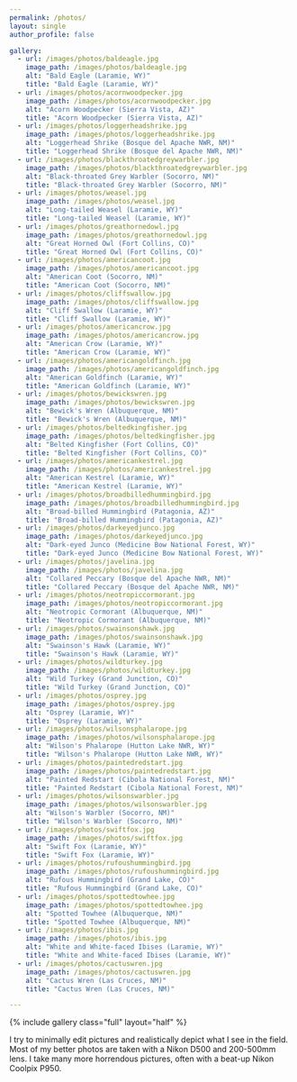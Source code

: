 ```yaml
---
permalink: /photos/
layout: single
author_profile: false

gallery:
  - url: /images/photos/baldeagle.jpg
    image_path: /images/photos/baldeagle.jpg
    alt: "Bald Eagle (Laramie, WY)"
    title: "Bald Eagle (Laramie, WY)"
  - url: /images/photos/acornwoodpecker.jpg
    image_path: /images/photos/acornwoodpecker.jpg
    alt: "Acorn Woodpecker (Sierra Vista, AZ)"
    title: "Acorn Woodpecker (Sierra Vista, AZ)"
  - url: /images/photos/loggerheadshrike.jpg
    image_path: /images/photos/loggerheadshrike.jpg
    alt: "Loggerhead Shrike (Bosque del Apache NWR, NM)"
    title: "Loggerhead Shrike (Bosque del Apache NWR, NM)"
  - url: /images/photos/blackthroatedgreywarbler.jpg
    image_path: /images/photos/blackthroatedgreywarbler.jpg
    alt: "Black-throated Grey Warbler (Socorro, NM)"
    title: "Black-throated Grey Warbler (Socorro, NM)"
  - url: /images/photos/weasel.jpg
    image_path: /images/photos/weasel.jpg
    alt: "Long-tailed Weasel (Laramie, WY)"
    title: "Long-tailed Weasel (Laramie, WY)"
  - url: /images/photos/greathornedowl.jpg
    image_path: /images/photos/greathornedowl.jpg
    alt: "Great Horned Owl (Fort Collins, CO)"
    title: "Great Horned Owl (Fort Collins, CO)"
  - url: /images/photos/americancoot.jpg
    image_path: /images/photos/americancoot.jpg
    alt: "American Coot (Socorro, NM)"
    title: "American Coot (Socorro, NM)"
  - url: /images/photos/cliffswallow.jpg
    image_path: /images/photos/cliffswallow.jpg
    alt: "Cliff Swallow (Laramie, WY)"
    title: "Cliff Swallow (Laramie, WY)"
  - url: /images/photos/americancrow.jpg
    image_path: /images/photos/americancrow.jpg
    alt: "American Crow (Laramie, WY)"
    title: "American Crow (Laramie, WY)"
  - url: /images/photos/americangoldfinch.jpg
    image_path: /images/photos/americangoldfinch.jpg
    alt: "American Goldfinch (Laramie, WY)"
    title: "American Goldfinch (Laramie, WY)"
  - url: /images/photos/bewickswren.jpg
    image_path: /images/photos/bewickswren.jpg
    alt: "Bewick's Wren (Albuquerque, NM)"
    title: "Bewick's Wren (Albuquerque, NM)"
  - url: /images/photos/beltedkingfisher.jpg
    image_path: /images/photos/beltedkingfisher.jpg
    alt: "Belted Kingfisher (Fort Collins, CO)"
    title: "Belted Kingfisher (Fort Collins, CO)"
  - url: /images/photos/americankestrel.jpg
    image_path: /images/photos/americankestrel.jpg
    alt: "American Kestrel (Laramie, WY)"
    title: "American Kestrel (Laramie, WY)"
  - url: /images/photos/broadbilledhummingbird.jpg
    image_path: /images/photos/broadbilledhummingbird.jpg
    alt: "Broad-billed Hummingbird (Patagonia, AZ)"
    title: "Broad-billed Hummingbird (Patagonia, AZ)"
  - url: /images/photos/darkeyedjunco.jpg
    image_path: /images/photos/darkeyedjunco.jpg
    alt: "Dark-eyed Junco (Medicine Bow National Forest, WY)"
    title: "Dark-eyed Junco (Medicine Bow National Forest, WY)"
  - url: /images/photos/javelina.jpg
    image_path: /images/photos/javelina.jpg
    alt: "Collared Peccary (Bosque del Apache NWR, NM)"
    title: "Collared Peccary (Bosque del Apache NWR, NM)"
  - url: /images/photos/neotropiccormorant.jpg
    image_path: /images/photos/neotropiccormorant.jpg
    alt: "Neotropic Cormorant (Albuquerque, NM)"
    title: "Neotropic Cormorant (Albuquerque, NM)"
  - url: /images/photos/swainsonshawk.jpg
    image_path: /images/photos/swainsonshawk.jpg
    alt: "Swainson's Hawk (Laramie, WY)"
    title: "Swainson's Hawk (Laramie, WY)"
  - url: /images/photos/wildturkey.jpg
    image_path: /images/photos/wildturkey.jpg
    alt: "Wild Turkey (Grand Junction, CO)"
    title: "Wild Turkey (Grand Junction, CO)"
  - url: /images/photos/osprey.jpg
    image_path: /images/photos/osprey.jpg
    alt: "Osprey (Laramie, WY)"
    title: "Osprey (Laramie, WY)"
  - url: /images/photos/wilsonsphalarope.jpg
    image_path: /images/photos/wilsonsphalarope.jpg
    alt: "Wilson's Phalarope (Hutton Lake NWR, WY)"
    title: "Wilson's Phalarope (Hutton Lake NWR, WY)"
  - url: /images/photos/paintedredstart.jpg
    image_path: /images/photos/paintedredstart.jpg
    alt: "Painted Redstart (Cibola National Forest, NM)"
    title: "Painted Redstart (Cibola National Forest, NM)"
  - url: /images/photos/wilsonswarbler.jpg
    image_path: /images/photos/wilsonswarbler.jpg
    alt: "Wilson's Warbler (Socorro, NM)"
    title: "Wilson's Warbler (Socorro, NM)"
  - url: /images/photos/swiftfox.jpg
    image_path: /images/photos/swiftfox.jpg
    alt: "Swift Fox (Laramie, WY)"
    title: "Swift Fox (Laramie, WY)"
  - url: /images/photos/rufoushummingbird.jpg
    image_path: /images/photos/rufoushummingbird.jpg
    alt: "Rufous Hummingbird (Grand Lake, CO)"
    title: "Rufous Hummingbird (Grand Lake, CO)"
  - url: /images/photos/spottedtowhee.jpg
    image_path: /images/photos/spottedtowhee.jpg
    alt: "Spotted Towhee (Albuquerque, NM)"
    title: "Spotted Towhee (Albuquerque, NM)"
  - url: /images/photos/ibis.jpg
    image_path: /images/photos/ibis.jpg
    alt: "White and White-faced Ibises (Laramie, WY)"
    title: "White and White-faced Ibises (Laramie, WY)"
  - url: /images/photos/cactuswren.jpg
    image_path: /images/photos/cactuswren.jpg
    alt: "Cactus Wren (Las Cruces, NM)"
    title: "Cactus Wren (Las Cruces, NM)"

---
```


{% include gallery class="full" layout="half" %}

I try to minimally edit pictures and realistically depict what I see in the field. Most of my better photos are taken with a Nikon D500 and 200-500mm lens. I take many more horrendous pictures, often with a beat-up Nikon Coolpix P950.
